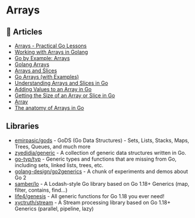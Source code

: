 # Arrays

## 📕 Articles
- [Arrays - Practical Go Lessons](https://www.practical-go-lessons.com/chap-20-arrays)
- [Working with Arrays in Golang](https://www.callicoder.com/golang-arrays/)
- [Go by Example: Arrays](https://gobyexample.com/arrays)
- [Golang Arrays](https://www.golangprograms.com/go-language/arrays.html)
- [Arrays and Slices](https://golangbot.com/arrays-and-slices/)
- [Go Arrays (with Examples)](https://golangr.com/arrays/)
- [Understanding Arrays and Slices in Go](https://www.digitalocean.com/community/tutorials/understanding-arrays-and-slices-in-go)
- [Adding Values to an Array in Go](https://tutorialedge.net/golang/snippets/adding-values-array-slice-go/)
- [Getting the Size of an Array or Slice in Go](https://tutorialedge.net/golang/snippets/getting-size-of-array-slice-go/)
- [Array](https://nanxiao.gitbooks.io/golang-101-hacks/content/posts/array.html)
- [The anatomy of Arrays in Go](https://medium.com/rungo/the-anatomy-of-arrays-in-go-24429e4491b7)

## Libraries
- [emirpasic/gods](https://github.com/emirpasic/gods) - GoDS (Go Data Structures) - Sets, Lists, Stacks, Maps, Trees, Queues, and much more
- [zyedidia/generic](https://github.com/zyedidia/generic) - A collection of generic data structures written in Go.
- [go-typ/typ](https://github.com/go-typ/typ) - Generic types and functions that are missing from Go, including sets, linked lists, trees, etc.
- [golang-design/go2generics](https://github.com/golang-design/go2generics) - A chunk of experiments and demos about Go 2 
- [samber/lo](https://github.com/samber/lo) - A Lodash-style Go library based on Go 1.18+ Generics (map, filter, contains, find...)
- [life4/genesis](https://github.com/life4/genesis) - All generic functions for Go 1.18 you ever need!
- [xyctruth/stream](https://github.com/xyctruth/stream) - A Stream processing library based on Go 1.18+ Generics (parallel, pipeline, lazy)